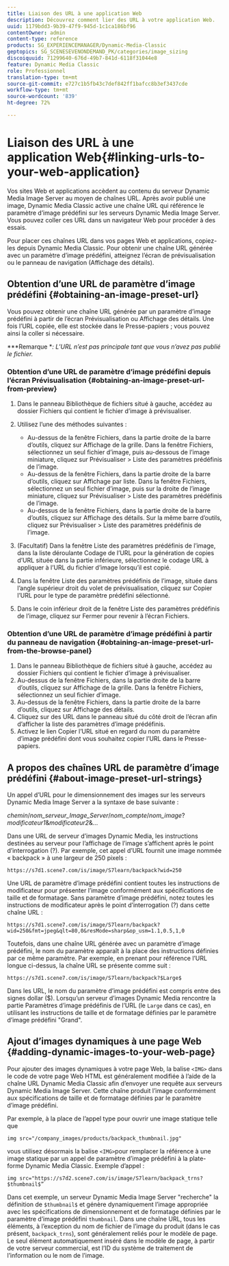 ```yaml
---
title: Liaison des URL à une application Web
description: Découvrez comment lier des URL à votre application Web.
uuid: 1179bdd3-9b39-47f9-945d-1c1ca186bf96
contentOwner: admin
content-type: reference
products: SG_EXPERIENCEMANAGER/Dynamic-Media-Classic
geptopics: SG_SCENESEVENONDEMAND_PK/categories/image_sizing
discoiquuid: 71299640-676d-49b7-841d-6118f31044e8
feature: Dynamic Media Classic
role: Professionnel
translation-type: tm+mt
source-git-commit: e727c1b5fb43c7def842ff1bafcc8b3ef3437cde
workflow-type: tm+mt
source-wordcount: '839'
ht-degree: 72%

---
```



# Liaison des URL à une application Web{#linking-urls-to-your-web-application}

Vos sites Web et applications accèdent au contenu du serveur Dynamic Media Image Server au moyen de chaînes URL. Après avoir publié une image, Dynamic Media Classic active une chaîne URL qui référence le paramètre d’image prédéfini sur les serveurs Dynamic Media Image Server. Vous pouvez coller ces URL dans un navigateur Web pour procéder à des essais.

Pour placer ces chaînes URL dans vos pages Web et applications, copiez-les depuis Dynamic Media Classic. Pour obtenir une chaîne URL générée avec un paramètre d’image prédéfini, atteignez l’écran de prévisualisation ou le panneau de navigation (Affichage des détails).

## Obtention d’une URL de paramètre d’image prédéfini  {#obtaining-an-image-preset-url}

Vous pouvez obtenir une chaîne URL générée par un paramètre d’image prédéfini à partir de l’écran Prévisualisation ou Affichage des détails. Une fois l’URL copiée, elle est stockée dans le Presse-papiers ; vous pouvez ainsi la coller si nécessaire.

***Remarque **: L’URL n’est pas principale tant que vous n’avez pas publié le fichier.*

### Obtention d’une URL de paramètre d’image prédéfini depuis l’écran Prévisualisation {#obtaining-an-image-preset-url-from-preview}

1. Dans le panneau Bibliothèque de fichiers situé à gauche, accédez au dossier Fichiers qui contient le fichier d’image à prévisualiser.
1. Utilisez l’une des méthodes suivantes :

   * Au-dessus de la fenêtre Fichiers, dans la partie droite de la barre d’outils, cliquez sur Affichage de la grille. Dans la fenêtre Fichiers, sélectionnez un seul fichier d’image, puis au-dessous de l’image miniature, cliquez sur Prévisualiser > Liste des paramètres prédéfinis de l’image.
   * Au-dessus de la fenêtre Fichiers, dans la partie droite de la barre d’outils, cliquez sur Affichage par liste. Dans la fenêtre Fichiers, sélectionnez un seul fichier d’image, puis sur la droite de l’image miniature, cliquez sur Prévisualiser > Liste des paramètres prédéfinis de l’image.
   * Au-dessus de la fenêtre Fichiers, dans la partie droite de la barre d’outils, cliquez sur Affichage des détails. Sur la même barre d’outils, cliquez sur Prévisualiser > Liste des paramètres prédéfinis de l’image.

1. (Facultatif) Dans la fenêtre Liste des paramètres prédéfinis de l’image, dans la liste déroulante Codage de l’URL pour la génération de copies d’URL située dans la partie inférieure, sélectionnez le codage URL à appliquer à l’URL du fichier d’image lorsqu’il est copié.
1. Dans la fenêtre Liste des paramètres prédéfinis de l’image, située dans l’angle supérieur droit du volet de prévisualisation, cliquez sur Copier l’URL pour le type de paramètre prédéfini sélectionné.
1. Dans le coin inférieur droit de la fenêtre Liste des paramètres prédéfinis de l’image, cliquez sur Fermer pour revenir à l’écran Fichiers.

### Obtention d’une URL de paramètre d’image prédéfini à partir du panneau de navigation  {#obtaining-an-image-preset-url-from-the-browse-panel}

1. Dans le panneau Bibliothèque de fichiers situé à gauche, accédez au dossier Fichiers qui contient le fichier d’image à prévisualiser.
1. Au-dessus de la fenêtre Fichiers, dans la partie droite de la barre d’outils, cliquez sur Affichage de la grille. Dans la fenêtre Fichiers, sélectionnez un seul fichier d’image.
1. Au-dessus de la fenêtre Fichiers, dans la partie droite de la barre d’outils, cliquez sur Affichage des détails. 
1. Cliquez sur des URL dans le panneau situé du côté droit de l’écran afin d’afficher la liste des paramètres d’image prédéfinis.
1. Activez le lien Copier l’URL situé en regard du nom du paramètre d’image prédéfini dont vous souhaitez copier l’URL dans le Presse-papiers.

## A propos des chaînes URL de paramètre d’image prédéfini  {#about-image-preset-url-strings}

Un appel d’URL pour le dimensionnement des images sur les serveurs Dynamic Media Image Server a la syntaxe de base suivante :

*chemin*/*nom_serveur_Image_Server*/*nom_compte*/*nom_image*?*modificateur1*&amp;*modificateur2*&amp;…

Dans une URL de serveur d’images Dynamic Media, les instructions destinées au serveur pour l’affichage de l’image s’affichent après le point d’interrogation (?). Par exemple, cet appel d’URL fournit une image nommée « backpack » à une largeur de 250 pixels :

```as3
https://s7d1.scene7.com/is/image/S7learn/backpack?wid=250
```

Une URL de paramètre d’image prédéfini contient toutes les instructions de modificateur pour présenter l’image conformément aux spécifications de taille et de formatage. Sans paramètre d’image prédéfini, notez toutes les instructions de modificateur après le point d’interrogation (?) dans cette chaîne URL :

```as3
https://s7d1.scene7.com/is/image/S7learn/backpack?wid=250&fmt=jpeg&qlt=80,0&resMode=sharp&op_usm=1.1,0.5,1,0
```

Toutefois, dans une chaîne URL générée avec un paramètre d’image prédéfini, le nom du paramètre apparaît à la place des instructions définies par ce même paramètre. Par exemple, en prenant pour référence l’URL longue ci-dessus, la chaîne URL se présente comme suit :

```as3
https://s7d1.scene7.com/is/image/S7learn/backpack?$Large$
```

Dans les URL, le nom du paramètre d’image prédéfini est compris entre des signes dollar ($). Lorsqu’un serveur d’images Dynamic Media rencontre la partie Paramètres d’image prédéfinis de l’URL (le `Large` dans ce cas), en utilisant les instructions de taille et de formatage définies par le paramètre d’image prédéfini &quot;Grand&quot;.

## Ajout d’images dynamiques à une page Web {#adding-dynamic-images-to-your-web-page}

Pour ajouter des images dynamiques à votre page Web, la balise `<IMG>` dans le code de votre page Web HTML est généralement modifiée à l’aide de la chaîne URL Dynamic Media Classic afin d’envoyer une requête aux serveurs Dynamic Media Image Server. Cette chaîne produit l’image conformément aux spécifications de taille et de formatage définies par le paramètre d’image prédéfini.

Par exemple, à la place de l’appel type pour ouvrir une image statique telle que

```as3
img src="/company_images/products/backpack_thumbnail.jpg"
```

vous utilisez désormais la balise `<IMG>`pour remplacer la référence à une image statique par un appel de paramètre d’image prédéfini à la plate-forme Dynamic Media Classic. Exemple d’appel :

```as3
img src="https://s7d2.scene7.com/is/image/S7learn/backpack_trns?$thumbnail$”
```

Dans cet exemple, un serveur Dynamic Media Image Server &quot;recherche&quot; la définition de `$thumbnail$` et génère dynamiquement l’image appropriée avec les spécifications de dimensionnement et de formatage définies par le paramètre d’image prédéfini `thumbnail`. Dans une chaîne URL, tous les éléments, à l’exception du nom de fichier de l’image du produit (dans le cas présent, `backpack_trns`), sont généralement reliés pour le modèle de page. Le seul élément automatiquement inséré dans le modèle de page, à partir de votre serveur commercial, est l’ID du système de traitement de l’information ou le nom de l’image.
